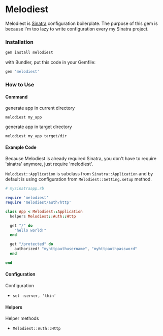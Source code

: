 # Melodiest

Melodiest is [Sinatra](http://www.sinatrarb.com/) configuration boilerplate. The purpose of this gem is because I'm too lazy to write configuration every my Sinatra project.

### Installation


```ruby
gem install melodiest
```

with Bundler, put this code in your Gemfile:

```ruby
gem 'melodiest'
```

### How to Use
#### Command
generate app in current directory
```
melodiest my_app
```
generate app in target directory
```
melodiest my_app target/dir
```

#### Example Code
Because Melodiest is already required Sinatra, you don't have to require 'sinatra' anymore, just require 'melodiest'.

`Melodiest::Application` is subclass from `Sinatra::Application` and by default is using configuration from `Melodiest::Setting.setup` method.


```ruby
# mysinatraapp.rb

require 'melodiest'
require 'melodiest/auth/http'

class App < Melodiest::Application
  helpers Melodiest::Auth::Http

  get "/" do
    "hello world!"
  end

  get "/protected" do
    authorized! "myhttpauthusername", "myhttpauthpassword"
  end

end

```

#### Configuration

Configuration

  * `set :server, 'thin'`

#### Helpers

Helper methods

  * `Melodiest::Auth::Http`
